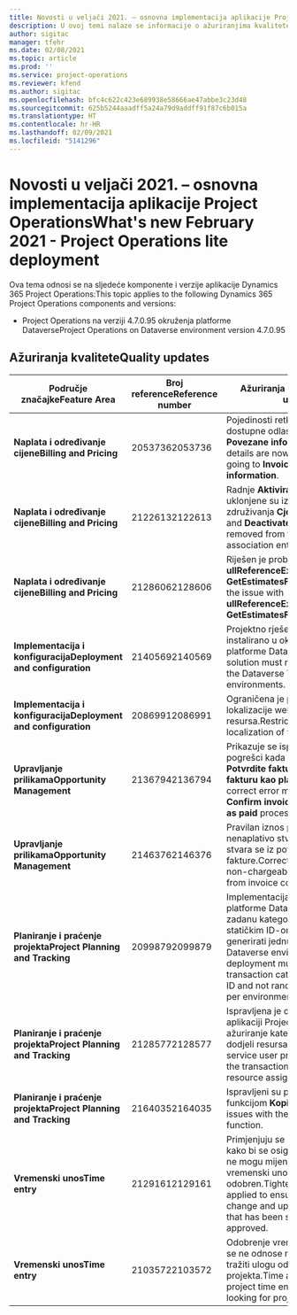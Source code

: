 ```yaml
---
title: Novosti u veljači 2021. – osnovna implementacija aplikacije Project Operations
description: U ovoj temi nalaze se informacije o ažuriranjima kvalitete dostupnim u izdanju osnovne implementacije aplikacije Project Operations za veljaču 2021.
author: sigitac
manager: tfehr
ms.date: 02/08/2021
ms.topic: article
ms.prod: ''
ms.service: project-operations
ms.reviewer: kfend
ms.author: sigitac
ms.openlocfilehash: bfc4c622c423e689938e58666ae47abbe3c23d48
ms.sourcegitcommit: 625b5244aaadff5a24a79d9addff91f87c6b015a
ms.translationtype: HT
ms.contentlocale: hr-HR
ms.lasthandoff: 02/09/2021
ms.locfileid: "5141296"
---
```

# <a name="whats-new-february-2021---project-operations-lite-deployment"></a><span data-ttu-id="7b464-103">Novosti u veljači 2021. – osnovna implementacija aplikacije Project Operations</span><span class="sxs-lookup"><span data-stu-id="7b464-103">What's new February 2021 - Project Operations lite deployment</span></span>

<span data-ttu-id="7b464-104">Ova tema odnosi se na sljedeće komponente i verzije aplikacije Dynamics 365 Project Operations:</span><span class="sxs-lookup"><span data-stu-id="7b464-104">This topic applies to the following Dynamics 365 Project Operations components and versions:</span></span>

  - <span data-ttu-id="7b464-105">Project Operations na verziji 4.7.0.95 okruženja platforme Dataverse</span><span class="sxs-lookup"><span data-stu-id="7b464-105">Project Operations on Dataverse environment version 4.7.0.95</span></span>

## <a name="quality-updates"></a><span data-ttu-id="7b464-106">Ažuriranja kvalitete</span><span class="sxs-lookup"><span data-stu-id="7b464-106">Quality updates</span></span>

| <span data-ttu-id="7b464-107">**Područje značajke**</span><span class="sxs-lookup"><span data-stu-id="7b464-107">**Feature Area**</span></span> | <span data-ttu-id="7b464-108">**Broj reference**</span><span class="sxs-lookup"><span data-stu-id="7b464-108">**Reference number**</span></span> | <span data-ttu-id="7b464-109">**Ažuriranja kvalitete**</span><span class="sxs-lookup"><span data-stu-id="7b464-109">**Quality update**</span></span> |
| --- | --- | --- |
| <span data-ttu-id="7b464-110">**Naplata i određivanje cijene**</span><span class="sxs-lookup"><span data-stu-id="7b464-110">**Billing and Pricing**</span></span> | <span data-ttu-id="7b464-111">2053736</span><span class="sxs-lookup"><span data-stu-id="7b464-111">2053736</span></span> | <span data-ttu-id="7b464-112">Pojedinosti retka fakture sada su dostupne odlaskom na **Faktura** > **Povezane informacije**.</span><span class="sxs-lookup"><span data-stu-id="7b464-112">Invoice line details are now accessible by going to **Invoice** > **Related information**.</span></span> |
| <span data-ttu-id="7b464-113">**Naplata i određivanje cijene**</span><span class="sxs-lookup"><span data-stu-id="7b464-113">**Billing and Pricing**</span></span> | <span data-ttu-id="7b464-114">2122613</span><span class="sxs-lookup"><span data-stu-id="7b464-114">2122613</span></span> | <span data-ttu-id="7b464-115">Radnje **Aktiviraj** i **Deaktiviraj** uklonjene su iz entiteta združivanja **Cjenik**.</span><span class="sxs-lookup"><span data-stu-id="7b464-115">The **Activate** and **Deactivate** actions were removed from the **Price List** association entities.</span></span> |
| <span data-ttu-id="7b464-116">**Naplata i određivanje cijene**</span><span class="sxs-lookup"><span data-stu-id="7b464-116">**Billing and Pricing**</span></span> | <span data-ttu-id="7b464-117">2128606</span><span class="sxs-lookup"><span data-stu-id="7b464-117">2128606</span></span> | <span data-ttu-id="7b464-118">Riješen je problem sa **ullReferenceException** u dodatku **GetEstimatesForProject**.</span><span class="sxs-lookup"><span data-stu-id="7b464-118">Resolved the issue with **ullReferenceException** in the **GetEstimatesForProject** plug-in.</span></span> |
| <span data-ttu-id="7b464-119">**Implementacija i konfiguracija**</span><span class="sxs-lookup"><span data-stu-id="7b464-119">**Deployment and configuration**</span></span> | <span data-ttu-id="7b464-120">2140569</span><span class="sxs-lookup"><span data-stu-id="7b464-120">2140569</span></span> | <span data-ttu-id="7b464-121">Projektno rješenje ne mora biti instalirano u okruženju Teams platforme Dataverse.</span><span class="sxs-lookup"><span data-stu-id="7b464-121">Project solution must not be installed in the Dataverse Teams environments.</span></span> |
| <span data-ttu-id="7b464-122">**Implementacija i konfiguracija**</span><span class="sxs-lookup"><span data-stu-id="7b464-122">**Deployment and configuration**</span></span> | <span data-ttu-id="7b464-123">2086991</span><span class="sxs-lookup"><span data-stu-id="7b464-123">2086991</span></span> | <span data-ttu-id="7b464-124">Ograničena je prilagodba lokalizacije web-resursa.</span><span class="sxs-lookup"><span data-stu-id="7b464-124">Restricted customizing localization of web resources.</span></span> |
| <span data-ttu-id="7b464-125">**Upravljanje prilikama**</span><span class="sxs-lookup"><span data-stu-id="7b464-125">**Opportunity Management**</span></span> | <span data-ttu-id="7b464-126">2136794</span><span class="sxs-lookup"><span data-stu-id="7b464-126">2136794</span></span> | <span data-ttu-id="7b464-127">Prikazuje se ispravna poruka o pogrešci kada ne uspije postupak **Potvrdite fakturu** ili **Označite fakturu kao plaćenu**.</span><span class="sxs-lookup"><span data-stu-id="7b464-127">Display correct error message when **Confirm invoice** or **Mark invoice as paid** process fails,</span></span> |
| <span data-ttu-id="7b464-128">**Upravljanje prilikama**</span><span class="sxs-lookup"><span data-stu-id="7b464-128">**Opportunity Management**</span></span> | <span data-ttu-id="7b464-129">2146376</span><span class="sxs-lookup"><span data-stu-id="7b464-129">2146376</span></span> | <span data-ttu-id="7b464-130">Pravilan iznos poreza u nenaplativo stvarnom podatku stvara se iz potvrde fakture.</span><span class="sxs-lookup"><span data-stu-id="7b464-130">Corrected tax amount in a non-chargeable actual is created from invoice confirmation.</span></span> |
| <span data-ttu-id="7b464-131">**Planiranje i praćenje projekta**</span><span class="sxs-lookup"><span data-stu-id="7b464-131">**Project Planning and Tracking**</span></span> | <span data-ttu-id="7b464-132">2099879</span><span class="sxs-lookup"><span data-stu-id="7b464-132">2099879</span></span> | <span data-ttu-id="7b464-133">Implementacija okruženja platforme Dataverse mora stvoriti zadanu kategoriju transakcije sa statičkim ID-om, a ne nasumično generirati jednu po okruženju.</span><span class="sxs-lookup"><span data-stu-id="7b464-133">The Dataverse environment deployment must create a default transaction category with a static ID and not randomly generate one per environment.</span></span> |
| <span data-ttu-id="7b464-134">**Planiranje i praćenje projekta**</span><span class="sxs-lookup"><span data-stu-id="7b464-134">**Project Planning and Tracking**</span></span> | <span data-ttu-id="7b464-135">2128577</span><span class="sxs-lookup"><span data-stu-id="7b464-135">2128577</span></span> | <span data-ttu-id="7b464-136">Ispravljena je ovlast korisnika u aplikaciji Project service za ažuriranje kategorije transakcije u dodjeli resursa.</span><span class="sxs-lookup"><span data-stu-id="7b464-136">Fixed the Project service user privileges to update the transaction category on a resource assignment.</span></span> |
| <span data-ttu-id="7b464-137">**Planiranje i praćenje projekta**</span><span class="sxs-lookup"><span data-stu-id="7b464-137">**Project Planning and Tracking**</span></span> | <span data-ttu-id="7b464-138">2164035</span><span class="sxs-lookup"><span data-stu-id="7b464-138">2164035</span></span> | <span data-ttu-id="7b464-139">Ispravljeni su problemi s funkcijom **Kopiraj projekt**.</span><span class="sxs-lookup"><span data-stu-id="7b464-139">Fixed issues with the **Copy Project** function.</span></span> |
| <span data-ttu-id="7b464-140">**Vremenski unos**</span><span class="sxs-lookup"><span data-stu-id="7b464-140">**Time entry**</span></span> | <span data-ttu-id="7b464-141">2129161</span><span class="sxs-lookup"><span data-stu-id="7b464-141">2129161</span></span> | <span data-ttu-id="7b464-142">Primjenjuju se stroža ograničenja kako bi se osiguralo da korisnici ne mogu mijenjati i ažurirati vremenski unos koji je poslan ili odobren.</span><span class="sxs-lookup"><span data-stu-id="7b464-142">Tighter restrictions are applied to ensure users can't change and update a time entry that has been submitted or approved.</span></span> |
| <span data-ttu-id="7b464-143">**Vremenski unos**</span><span class="sxs-lookup"><span data-stu-id="7b464-143">**Time entry**</span></span> | <span data-ttu-id="7b464-144">2103572</span><span class="sxs-lookup"><span data-stu-id="7b464-144">2103572</span></span> | <span data-ttu-id="7b464-145">Odobrenje vremena za unose koji se ne odnose na projekt ne smije tražiti ulogu odobravatelja projekta.</span><span class="sxs-lookup"><span data-stu-id="7b464-145">Time approval for non-project time entries must not be looking for project approver role.</span></span> |
